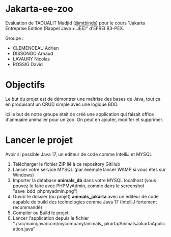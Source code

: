 # Jakarta-ee-zoo

Evaluation de TAOUALIT Madjid ([@mtbinds](https://www.github.com/mtbinds)) pour le cours "Jakarta Entreprise Edition (Rappel Java + JEE)" d'EFREI B3-PEX.

Groupe : 
- CLEMENCEAU Adrien
- DISSONGO Arnaud
- LAVAURY Nicolas
- ROSSIG David

# Objectifs

Le but du projet est de démontrer une maîtrise des bases de Java, tout ça en produisant un CRUD simple avec une logique BDD.

Ici le but de notre groupe était de créé une application qui faisait office d'annuaire animalier pour un zoo. On peut en ajouter, modifer et supprimer.

# Lancer le projet

Avoir si possible Java 17, un editeur de code comme IntelliJ et MYSQL

1. Télécharger le fichier ZIP lié à ce repository GitHub
2. Lancer votre service MYSQL (par exemple lancer WAMP si vous êtes sur Windows)
3. Importer la database **animals_db** dans votre MYSQL localhost (vous pouvez le faire avec PHPMyAdmin, comme dans le screenshot "save_bdd_phpmyadmin.png")
4. Ouvrir le dossier (ou projet) **animals_jakarta** avec un editeur de code capable de build des technologies comme Java 17 (IntelliJ fortement recommandé)
5. Compiler ou Build le projet
6. Lancer l'application depuis le fichier "./src/main/java/com/mycompany/animals_jakarta/AnimalsJakartaApplication.java"
